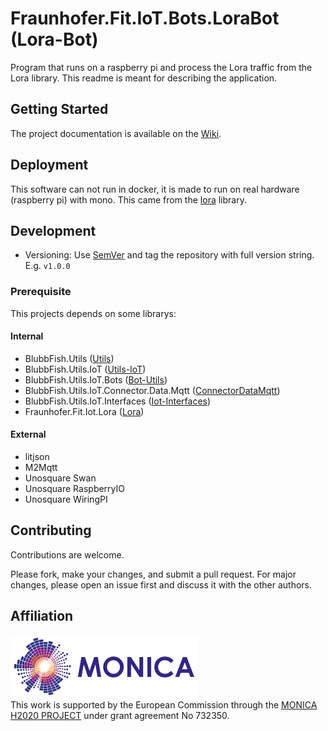 # Fraunhofer.Fit.IoT.Bots.LoraBot (Lora-Bot)
<!-- Short description of the project. -->

Program that runs on a raspberry pi and process the Lora traffic from the Lora library. This readme is meant for describing the application.

<!-- A teaser figure may be added here. It is best to keep the figure small (<500KB) and in the same repo -->

## Getting Started
<!-- Instruction to make the project up and running. -->

The project documentation is available on the [Wiki](https://github.com/MONICA-Project/lora-bot/wiki).

## Deployment
<!-- Deployment/Installation instructions. If this is software library, change this section to "Usage" and give usage examples -->

This software can not run in docker, it is made to run on real hardware (raspberry pi) with mono. This came from the [lora](https://github.com/MONICA-Project/lora) library.

## Development
<!-- Developer instructions. -->

* Versioning: Use [SemVer](http://semver.org/) and tag the repository with full version string. E.g. `v1.0.0`

### Prerequisite
This projects depends on some librarys:

#### Internal
* BlubbFish.Utils ([Utils](http://git.blubbfish.net/vs_utils/Utils))
* BlubbFish.Utils.IoT ([Utils-IoT](http://git.blubbfish.net/vs_utils/Utils-IoT))
* BlubbFish.Utils.IoT.Bots ([Bot-Utils](http://git.blubbfish.net/vs_utils/Bot-Utils))
* BlubbFish.Utils.IoT.Connector.Data.Mqtt ([ConnectorDataMqtt](http://git.blubbfish.net/vs_utils/ConnectorDataMqtt))
* BlubbFish.Utils.IoT.Interfaces ([Iot-Interfaces](http://git.blubbfish.net/vs_utils/Iot-Interfaces))
* Fraunhofer.Fit.Iot.Lora ([Lora](https://github.com/MONICA-Project/lora))

#### External
* litjson
* M2Mqtt
* Unosquare Swan
* Unosquare RaspberryIO
* Unosquare WiringPI

## Contributing
Contributions are welcome. 

Please fork, make your changes, and submit a pull request. For major changes, please open an issue first and discuss it with the other authors.

## Affiliation
![MONICA](https://github.com/MONICA-Project/template/raw/master/monica.png)  
This work is supported by the European Commission through the [MONICA H2020 PROJECT](https://www.monica-project.eu) under grant agreement No 732350.
